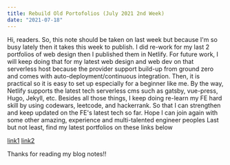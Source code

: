```yaml
---
title: Rebuild Old Portofolios (July 2021 2nd Week)
date: "2021-07-18"
---
```


Hi, readers. So, this note should be taken on last week but because I'm so busy lately then it takes this week to publish.
I did re-work for my last 2 portfolios of web design then I published them in Netlify. For future work, I will keep doing that for my latest web design and web dev on that serverless host because the provider support build-up from ground zero and comes with auto-deployment/continuous integration. Then, it is practical so it is easy to set up especially for a beginner like me. By the way, Netlify supports the latest tech serverless cms such as gatsby, vue-press, Hugo, Jekyll, etc.
Besides all those things, I keep doing re-learn my FE hard skill by using codewars, leetcode, and hackerrank. So that I can strengthen and keep updated on the FE's latest tech so far. Hope I can join again with some other amazing, experience and multi-talented engineer peoples
Last but not least, find my latest portfolios on these links below

[link1](https://sample-lp-infografis.netlify.app)
[link2](http://tsom-project.netlify.app)

Thanks for reading my blog notes!!
